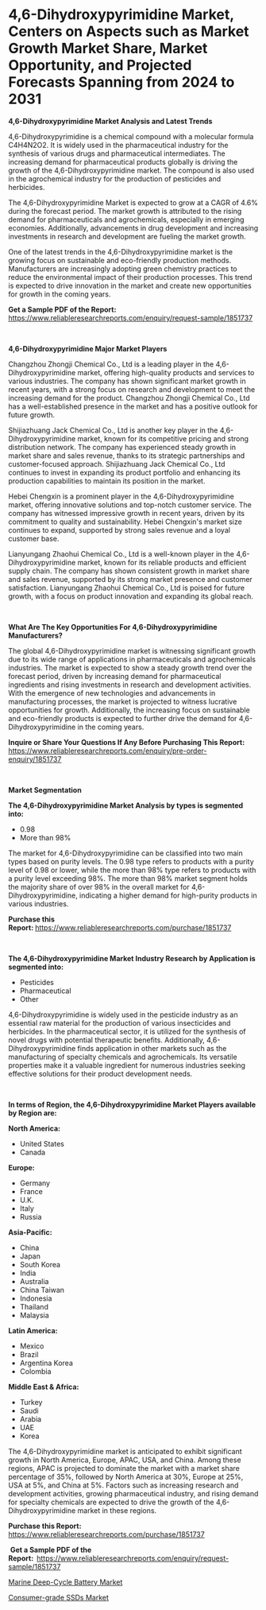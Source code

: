 <p><h1>4,6-Dihydroxypyrimidine Market, Centers on Aspects such as Market Growth Market Share, Market Opportunity, and Projected Forecasts Spanning from 2024 to 2031</h1></p><p><strong>4,6-Dihydroxypyrimidine Market Analysis and Latest Trends</strong></p>
<p><p>4,6-Dihydroxypyrimidine is a chemical compound with a molecular formula C4H4N2O2. It is widely used in the pharmaceutical industry for the synthesis of various drugs and pharmaceutical intermediates. The increasing demand for pharmaceutical products globally is driving the growth of the 4,6-Dihydroxypyrimidine market. The compound is also used in the agrochemical industry for the production of pesticides and herbicides.</p><p>The 4,6-Dihydroxypyrimidine Market is expected to grow at a CAGR of 4.6% during the forecast period. The market growth is attributed to the rising demand for pharmaceuticals and agrochemicals, especially in emerging economies. Additionally, advancements in drug development and increasing investments in research and development are fueling the market growth.</p><p>One of the latest trends in the 4,6-Dihydroxypyrimidine market is the growing focus on sustainable and eco-friendly production methods. Manufacturers are increasingly adopting green chemistry practices to reduce the environmental impact of their production processes. This trend is expected to drive innovation in the market and create new opportunities for growth in the coming years.</p></p>
<p><strong>Get a Sample PDF of the Report:&nbsp;</strong> <a href="https://www.reliableresearchreports.com/enquiry/request-sample/1851737">https://www.reliableresearchreports.com/enquiry/request-sample/1851737</a></p>
<p>&nbsp;</p>
<p><strong>4,6-Dihydroxypyrimidine Major Market Players</strong></p>
<p><p>Changzhou Zhongji Chemical Co., Ltd is a leading player in the 4,6-Dihydroxypyrimidine market, offering high-quality products and services to various industries. The company has shown significant market growth in recent years, with a strong focus on research and development to meet the increasing demand for the product. Changzhou Zhongji Chemical Co., Ltd has a well-established presence in the market and has a positive outlook for future growth.</p><p>Shijiazhuang Jack Chemical Co., Ltd is another key player in the 4,6-Dihydroxypyrimidine market, known for its competitive pricing and strong distribution network. The company has experienced steady growth in market share and sales revenue, thanks to its strategic partnerships and customer-focused approach. Shijiazhuang Jack Chemical Co., Ltd continues to invest in expanding its product portfolio and enhancing its production capabilities to maintain its position in the market.</p><p>Hebei Chengxin is a prominent player in the 4,6-Dihydroxypyrimidine market, offering innovative solutions and top-notch customer service. The company has witnessed impressive growth in recent years, driven by its commitment to quality and sustainability. Hebei Chengxin's market size continues to expand, supported by strong sales revenue and a loyal customer base.</p><p>Lianyungang Zhaohui Chemical Co., Ltd is a well-known player in the 4,6-Dihydroxypyrimidine market, known for its reliable products and efficient supply chain. The company has shown consistent growth in market share and sales revenue, supported by its strong market presence and customer satisfaction. Lianyungang Zhaohui Chemical Co., Ltd is poised for future growth, with a focus on product innovation and expanding its global reach.</p></p>
<p>&nbsp;</p>
<p><strong>What Are The Key Opportunities For 4,6-Dihydroxypyrimidine Manufacturers?</strong></p>
<p><p>The global 4,6-Dihydroxypyrimidine market is witnessing significant growth due to its wide range of applications in pharmaceuticals and agrochemicals industries. The market is expected to show a steady growth trend over the forecast period, driven by increasing demand for pharmaceutical ingredients and rising investments in research and development activities. With the emergence of new technologies and advancements in manufacturing processes, the market is projected to witness lucrative opportunities for growth. Additionally, the increasing focus on sustainable and eco-friendly products is expected to further drive the demand for 4,6-Dihydroxypyrimidine in the coming years.</p></p>
<p><strong>Inquire or Share Your Questions If Any Before Purchasing This Report:</strong> <a href="https://www.reliableresearchreports.com/enquiry/pre-order-enquiry/1851737">https://www.reliableresearchreports.com/enquiry/pre-order-enquiry/1851737</a></p>
<p>&nbsp;</p>
<p><strong>Market Segmentation</strong></p>
<p><strong>The 4,6-Dihydroxypyrimidine Market Analysis by types is segmented into:</strong></p>
<p><ul><li>0.98</li><li>More than 98%</li></ul></p>
<p><p>The market for 4,6-Dihydroxypyrimidine can be classified into two main types based on purity levels. The 0.98 type refers to products with a purity level of 0.98 or lower, while the more than 98% type refers to products with a purity level exceeding 98%. The more than 98% market segment holds the majority share of over 98% in the overall market for 4,6-Dihydroxypyrimidine, indicating a higher demand for high-purity products in various industries.</p></p>
<p><strong>Purchase this Report:&nbsp;</strong><a href="https://www.reliableresearchreports.com/purchase/1851737">https://www.reliableresearchreports.com/purchase/1851737</a></p>
<p>&nbsp;</p>
<p><strong>The 4,6-Dihydroxypyrimidine Market Industry Research by Application is segmented into:</strong></p>
<p><ul><li>Pesticides</li><li>Pharmaceutical</li><li>Other</li></ul></p>
<p><p>4,6-Dihydroxypyrimidine is widely used in the pesticide industry as an essential raw material for the production of various insecticides and herbicides. In the pharmaceutical sector, it is utilized for the synthesis of novel drugs with potential therapeutic benefits. Additionally, 4,6-Dihydroxypyrimidine finds application in other markets such as the manufacturing of specialty chemicals and agrochemicals. Its versatile properties make it a valuable ingredient for numerous industries seeking effective solutions for their product development needs.</p></p>
<p>&nbsp;</p>
<p><strong>In terms of Region, the 4,6-Dihydroxypyrimidine Market Players available by Region are:</strong></p>
<p>
    <p> <strong> North America: </strong>
        <ul>
            <li>United States</li>
            <li>Canada</li>
        </ul>
        </p> 
    <p> <strong> Europe: </strong>
        <ul>
            <li>Germany</li>
            <li>France</li>
            <li>U.K.</li>
            <li>Italy</li>
            <li>Russia</li>
        </ul>
        </p> 
    <p> <strong> Asia-Pacific: </strong>
        <ul>
            <li>China</li>
            <li>Japan</li>
            <li>South Korea</li>
            <li>India</li>
            <li>Australia</li>
            <li>China Taiwan</li>
            <li>Indonesia</li>
            <li>Thailand</li>
            <li>Malaysia</li>
        </ul>
        </p> 
    <p> <strong> Latin America: </strong>
        <ul>
            <li>Mexico</li>
            <li>Brazil</li>
            <li>Argentina Korea</li>
            <li>Colombia</li>
        </ul>
        </p> 
    <p> <strong> Middle East & Africa: </strong>
        <ul>
            <li>Turkey</li>
            <li>Saudi</li>
            <li>Arabia</li>
            <li>UAE</li>
            <li>Korea</li>
        </ul>
    </p>
    </p>
<p><p>The 4,6-Dihydroxypyrimidine market is anticipated to exhibit significant growth in North America, Europe, APAC, USA, and China. Among these regions, APAC is projected to dominate the market with a market share percentage of 35%, followed by North America at 30%, Europe at 25%, USA at 5%, and China at 5%. Factors such as increasing research and development activities, growing pharmaceutical industry, and rising demand for specialty chemicals are expected to drive the growth of the 4,6-Dihydroxypyrimidine market in these regions.</p></p>
<p><strong>Purchase this Report: </strong><a href="https://www.reliableresearchreports.com/purchase/1851737">https://www.reliableresearchreports.com/purchase/1851737</a></p>
<p>&nbsp;<strong>Get a Sample PDF of the Report:&nbsp;&nbsp;</strong><a href="https://www.reliableresearchreports.com/enquiry/request-sample/1851737">https://www.reliableresearchreports.com/enquiry/request-sample/1851737</a></p>
<p><strong></strong></p>
<p><p><a href="https://issuu.com/reportprime-2/docs/marine-deep-cycle-battery-market-size-2030.pptx">Marine Deep-Cycle Battery Market</a></p><p><a href="https://issuu.com/reportprime-2/docs/consumer-grade-ssds-market-size-2030.pptx">Consumer-grade SSDs Market</a></p></p>
